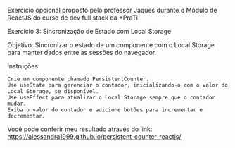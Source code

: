 Exercício opcional proposto pelo professor Jaques durante o Módulo de ReactJS do curso de dev full stack da +PraTi

Exercício 3: Sincronização de Estado com Local Storage

Objetivo: Sincronizar o estado de um componente com o Local Storage para manter dados entre as sessões do navegador.

Instruções:

    Crie um componente chamado PersistentCounter.
    Use useState para gerenciar o contador, inicializando-o com o valor do Local Storage, se disponível.
    Use useEffect para atualizar o Local Storage sempre que o contador mudar.
    Exiba o valor do contador e adicione botões para incrementar e decrementar.

  Você pode conferir meu resultado através do link: https://alessandra1999.github.io/persistent-counter-reactjs/
